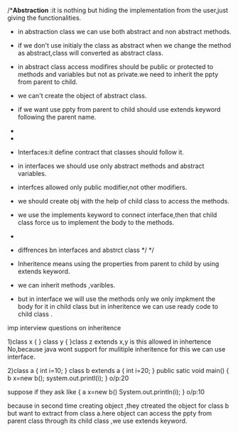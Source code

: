 
/***Abstraction** :it is nothing but hiding the implementation from the user,just giving the functionalities.
 * in abstraction class we can use both abstract and non abstract methods.
 * if we don't use initialy the class as abstract when we change the method as abstract,class will converted as abstract class.
 * in abstract class access modifires should be public or protected to methods and variables but not as private.we need to inherit the ppty from parent to child.
 * we can't create the object of abstract class.
 * if we want use ppty from parent to child should use extends keyword following the parent name.
 * 
 * 
 * Interfaces:it define contract that classes should follow it.
 * in interfaces we should use only abstract methods and abstract variables.
 * interfces allowed only public modifier,not other modifiers.
 * we should create obj with the help of child class to access the methods.
 * we use the implements keyword to connect interface,then  that child class force us to implement the body to the methods.
 * 
 * diffrences bn interfaces and abstrct class
 */
*/







* Inheritence means using the properties from parent to child by using extends keyword. 
*   we can inherit methods ,varibles.
*   but in interface we will use the methods only we only impkment the body for it in child class but in inheritence we can use ready code to child class .


imp interview questions on inheritence

1)class x
{
}
class y
{
}class z extends x,y
 is this allowed in inhertence No,because java wont support for mulitiple inheritence for this we can use interface.
 
 2)class a
 {
 int i=10;
 }
 class b extends a
 {
 int i=20;
 }
 public satic void main()
 {
 b x=new b();
 system.out.printl(i);
 }
 o/p:20
  
  suppose if they ask like
  {
  a x=new b()
  System.out.println(i);
  }
  o/p:10
  
  
  because in second time creating object ,they ctreated the object for class b but want to extract from class a.here object can access the ppty from parent class through its child class ,we use extends keyword.
 
 
 
 
 
 
